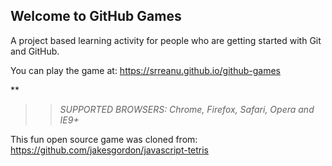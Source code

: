 ## Welcome to GitHub Games

A project based learning activity for people who are getting started with Git and GitHub.

You can play the game at:  https://srreanu.github.io/github-games

**

>> _*SUPPORTED BROWSERS*: Chrome, Firefox, Safari, Opera and IE9+_

This fun open source game was cloned from: https://github.com/jakesgordon/javascript-tetris
